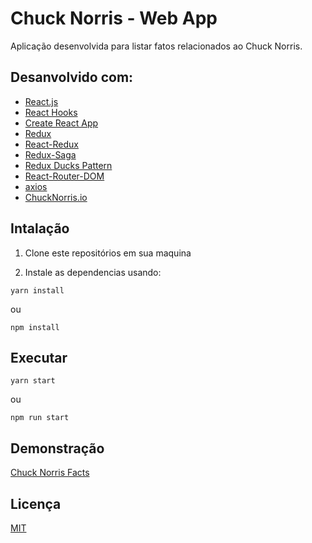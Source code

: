 # Chuck Norris - Web App

Aplicação desenvolvida para listar fatos relacionados ao Chuck Norris.

## Desanvolvido com:

- [React.js](https://reactjs.org/)
- [React Hooks](https://reactjs.org/docs/hooks-intro.html)
- [Create React App](https://create-react-app.dev/)
- [Redux](https://redux.js.org/)
- [React-Redux](https://github.com/reduxjs/react-redux)
- [Redux-Saga](https://github.com/redux-saga/redux-saga)
- [Redux Ducks Pattern](https://github.com/erikras/ducks-modular-redux)
- [React-Router-DOM](https://www.npmjs.com/package/react-router-dom)
- [axios](https://github.com/axios/axios)
- [ChuckNorris.io](https://api.chucknorris.io/)

## Intalação

1. Clone este repositórios em sua maquina

2. Instale as dependencias usando:

```
yarn install
```

ou

```
npm install
```

## Executar

```
yarn start
```

ou

```
npm run start
```

## Demonstração

[Chuck Norris Facts]()

## Licença

[MIT](https://opensource.org/licenses/MIT)

